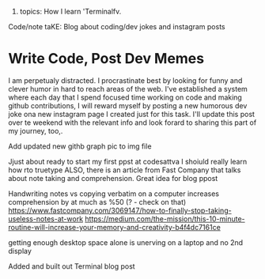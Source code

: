 1. topics:
  How I learn
  'Terminalfv.


Code/note taKE: Blog about coding/dev jokes and instagram posts

# Write Code, Post Dev Memes

I am perpetualy distracted. I procrastinate best by looking for funny and clever humor in hard to reach areas of the web. I've established a system where each day that I spend focused time working on code and making github contributions, I will reward myself by posting a new humorous dev joke ona new instagram page I created just for this task. I'll update this post over te weekend with the relevant info and look forard to sharing this part of my journey, too,.

Add updated new githb graph pic to img file

Jjust about ready to start my first ppst at codesattva
I shoiuld really learn how rto truetype
ALSO, there is an article from Fast Company that talks about note taking and comprehension. Great idea for blog ppost

Handwriting notes vs copying verbatim on a computer increases comprehension by at much as %50 (? - check on that)
https://www.fastcompany.com/3069147/how-to-finally-stop-taking-useless-notes-at-work
https://medium.com/the-mission/this-10-minute-routine-will-increase-your-memory-and-creativity-b4f4dc7161ce

getting enough desktop space alone is unerving on a laptop and no 2nd display

Added and built out Terminal blog post

